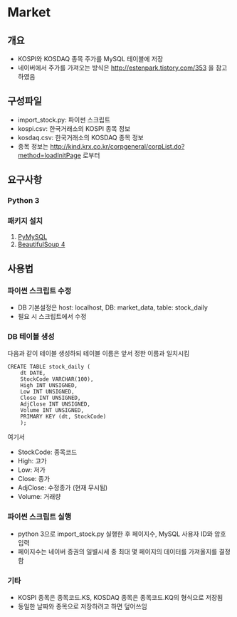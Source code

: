 # Market

## 개요

- KOSPI와 KOSDAQ 종목 주가를 MySQL 테이블에 저장
- 네이버에서 주가를 가져오는 방식은 http://estenpark.tistory.com/353 을 참고하였음

## 구성파일

- import_stock.py: 파이썬 스크립트
- kospi.csv: 한국거래소의 KOSPI 종목 정보
- kosdaq.csv: 한국거래소의 KOSDAQ 종목 정보
- 종목 정보는 http://kind.krx.co.kr/corpgeneral/corpList.do?method=loadInitPage 로부터

## 요구사항

### Python 3

### 패키지 설치
1. [PyMySQL](https://github.com/PyMySQL/PyMySQL)
2. [BeautifulSoup 4](https://www.crummy.com/software/BeautifulSoup/)

## 사용법

### 파이썬 스크립트 수정
- DB 기본설정은 host: localhost, DB: market_data, table: stock_daily
- 필요 시 스크립트에서 수정

### DB 테이블 생성

다음과 같이 테이블 생성하되 테이블 이름은 앞서 정한 이름과 일치시킴

```
CREATE TABLE stock_daily (
    dt DATE,
    StockCode VARCHAR(100),
    High INT UNSIGNED,
    Low INT UNSIGNED,
    Close INT UNSIGNED,
    AdjClose INT UNSIGNED,
    Volume INT UNSIGNED,
    PRIMARY KEY (dt, StockCode)
    );
```
여기서 
- StockCode: 종목코드
- High: 고가
- Low: 저가
- Close: 종가
- AdjClose: 수정종가 (현재 무시됨)
- Volume: 거래량

### 파이썬 스크립트 실행

- python 3으로 import_stock.py 실행한 후 페이지수, MySQL 사용자 ID와 암호 입력
- 페이지수는 네이버 증권의 일별시세 중 최대 몇 페이지의 데이터를 가져올지를 결정함

### 기타

- KOSPI 종목은 종목코드.KS, KOSDAQ 종목은 종목코드.KQ의 형식으로 저장됨
- 동일한 날짜와 종목으로 저장하려고 하면 덮어쓰임
